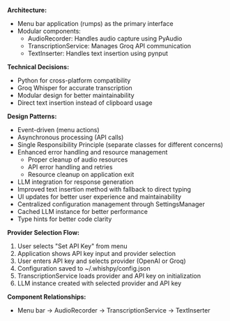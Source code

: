 **Architecture:**

* Menu bar application (rumps) as the primary interface
* Modular components:
  - AudioRecorder: Handles audio capture using PyAudio
  - TranscriptionService: Manages Groq API communication
  - TextInserter: Handles text insertion using pynput

**Technical Decisions:**

* Python for cross-platform compatibility
* Groq Whisper for accurate transcription
* Modular design for better maintainability
* Direct text insertion instead of clipboard usage

**Design Patterns:**

* Event-driven (menu actions)
* Asynchronous processing (API calls)
* Single Responsibility Principle (separate classes for different concerns)
* Enhanced error handling and resource management
  - Proper cleanup of audio resources
  - API error handling and retries
  - Resource cleanup on application exit
* LLM integration for response generation
* Improved text insertion method with fallback to direct typing
* UI updates for better user experience and maintainability
* Centralized configuration management through SettingsManager
* Cached LLM instance for better performance
* Type hints for better code clarity

**Provider Selection Flow:**

1. User selects "Set API Key" from menu
2. Application shows API key input and provider selection
3. User enters API key and selects provider (OpenAI or Groq)
4. Configuration saved to ~/.whishpy/config.json
5. TranscriptionService loads provider and API key on initialization
6. LLM instance created with selected provider and API key

**Component Relationships:**

* Menu bar -> AudioRecorder -> TranscriptionService -> TextInserter
